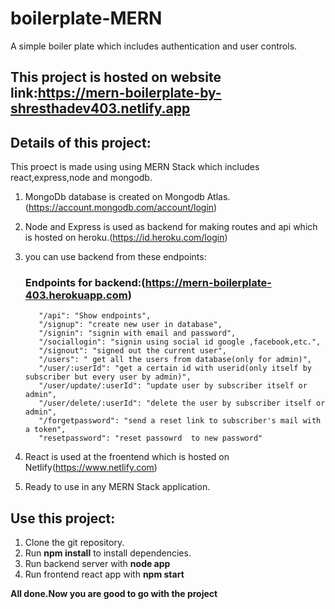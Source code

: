 # boilerplate-MERN
A simple boiler plate which includes authentication and user controls.

## This project is hosted on website link:https://mern-boilerplate-by-shresthadev403.netlify.app



## Details of this project:

  This proect is made using using MERN Stack which includes react,express,node and mongodb.
  
  1) MongoDb database is created on Mongodb Atlas.(https://account.mongodb.com/account/login)
  
  2) Node and Express is used as backend for making routes and api which  is hosted on heroku.(https://id.heroku.com/login)
         
         
  3) you can use backend from these endpoints:
        
     ### Endpoints for backend:(https://mern-boilerplate-403.herokuapp.com)

            "/api": "Show endpoints",
            "/signup": "create new user in database",
            "/signin": "signin with email and password",
            "/sociallogin": "signin using social id google ,facebook,etc.",
            "/signout": "signed out the current user",
            "/users": " get all the users from database(only for admin)",
            "/user/:userId": "get a certain id with userid(only itself by subscriber but every user by admin)",
            "/user/update/:userId": "update user by subscriber itself or admin",
            "/user/delete/:userId": "delete the user by subscriber itself or admin",
            "/forgetpassword": "send a reset link to subscriber's mail with a token",
            "resetpassword": "reset passowrd  to new password"
            
            
            
  4) React is used at the froentend which is hosted on Netlify(https://www.netlify.com)
  
  5) Ready to use in any MERN Stack application.


## Use this project:

 1) Clone the git repository.
 2) Run **npm install** to install dependencies.
 3) Run backend server with **node app**
 4) Run frontend react app with **npm start**

 **All done.Now you are good to go with the project**
